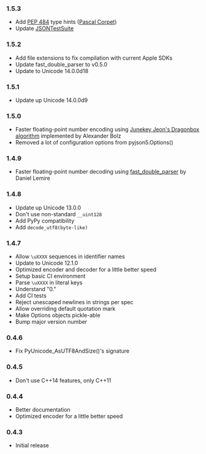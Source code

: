 ### 1.5.3

* Add [PEP 484](https://www.python.org/dev/peps/pep-0484/) type hints ([Pascal Corpet](https://github.com/pcorpet))
* Update [JSONTestSuite](https://github.com/nst/JSONTestSuite)

### 1.5.2

* Add file extensions to fix compilation with current Apple SDKs
* Update fast_double_parser to v0.5.0
* Update to Unicode 14.0.0d18

### 1.5.1

* Update up Unicode 14.0.0d9

### 1.5.0

* Faster floating-point number encoding using [Junekey Jeon's Dragonbox algorithm](https://github.com/abolz/Drachennest/blob/77f4889a4cd9d7f0b9da82a379f14beabcfba13e/src/dragonbox.cc) implemented by Alexander Bolz
* Removed a lot of configuration options from pyjson5.Options()

### 1.4.9

* Faster floating-point number decoding using [fast_double_parser](https://github.com/lemire/fast_double_parser) by Daniel Lemire

### 1.4.8

* Update up Unicode 13.0.0
* Don't use non-standard ``__uint128``
* Add PyPy compatibility
* Add ``decode_utf8(byte-like)``

### 1.4.7

* Allow ``\uXXXX`` sequences in identifier names
* Update to Unicode 12.1.0
* Optimized encoder and decoder for a little better speed
* Setup basic CI environment
* Parse ``\uXXXX`` in literal keys
* Understand "0."
* Add CI tests
* Reject unescaped newlines in strings per spec
* Allow overriding default quotation mark
* Make Options objects pickle-able
* Bump major version number

### 0.4.6

* Fix PyUnicode_AsUTF8AndSize()'s signature

### 0.4.5

* Don't use C++14 features, only C++11

### 0.4.4

* Better documentation
* Optimized encoder for a little better speed

### 0.4.3

* Initial release
